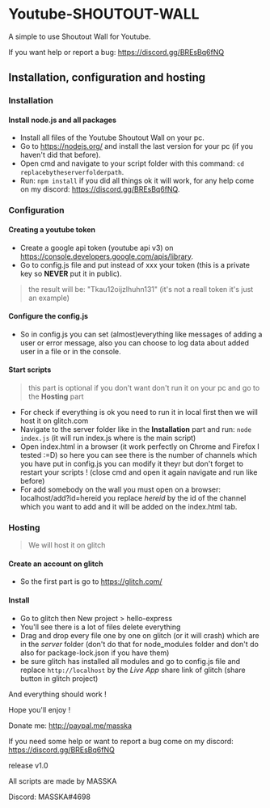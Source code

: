 # Youtube-SHOUTOUT-WALL

A simple to use Shoutout Wall for Youtube.

If you want help or report a bug: https://discord.gg/BREsBq6fNQ

## Installation, configuration and hosting

### Installation


#### Install node.js and all packages

- Install all files of the Youtube Shoutout Wall on your pc.
- Go to https://nodejs.org/ and install the last version for your pc (if you haven't did that before).
- Open cmd and navigate to your script folder with this command: `cd replacebytheserverfolderpath`.
- Run: `npm install` if you did all things ok it will work, for any help come on my discord: https://discord.gg/BREsBq6fNQ.

### Configuration


#### Creating a youtube token

- Create a google api token (youtube api v3) on https://console.developers.google.com/apis/library.
- Go to config.js file and put instead of xxx your token (this is a private key so **NEVER** put it in public).
> the result will be: "Tkau12oijzlhuhn131" (it's not a reall token it's just an example)

#### Configure the config.js

- So in config.js you can set (almost)everything like messages of adding a user or error message,
  also you can choose to log data about added user in a file or in the console.
  
#### Start scripts
 > this part is optional if you don't want don't run it on your pc and go to the **Hosting** part
- For check if everything is ok you need to run it in local first then we will host it on glitch.com
- Navigate to the server folder like in the **Installation** part and run: `node index.js` (it will run index.js where is the main script)
- Open index.html in a browser (it work perfectly on Chrome and Firefox I tested :=D) so here you can see there is the number of channels
  which you have put in config.js you can modify it theyr but don't forget to restart your scripts ! (close cmd and open it again navigate and run like before)
- For add somebody on the wall you must open on a browser: localhost/add?id=hereid you replace *hereid* by the id of the channel which you want to add
  and it will be added on the index.html tab.
  
### Hosting

> We will host it on glitch

#### Create an account on glitch

- So the first part is go to https://glitch.com/

#### Install

- Go to glitch then New project > hello-express
- You'll see there is a lot of files delete everything
- Drag and drop every file one by one on glitch (or it will crash) which are in the *server* folder (don't do that for node_modules folder and don't do also for package-lock.json if you have them)
- be sure glitch has installed all modules and go to config.js file and replace `http://localhost` by the *Live App* share link of glitch (share button in glitch project)

And everything should work !


Hope you'll enjoy !

Donate me:
http://paypal.me/masska

If you need some help or want to report a bug come on my discord:
https://discord.gg/BREsBq6fNQ

release v1.0

All scripts are made by MASSKA

Discord: MASSKA#4698

